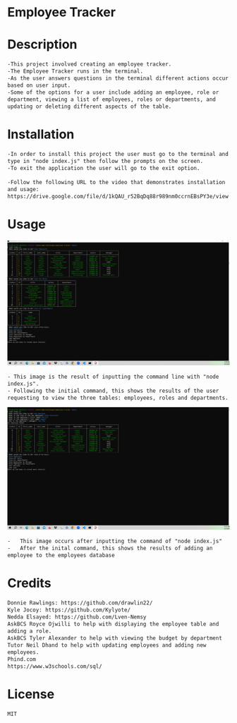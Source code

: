 # Employee Tracker

# Description
    -This project involved creating an employee tracker.
    -The Employee Tracker runs in the terminal.
    -As the user answers questions in the terminal different actions occur based on user input.
    -Some of the options for a user include adding an employee, role or department, viewing a list of employees, roles or departments, and updating or deleting different aspects of the table.
       
    
# Installation
    -In order to install this project the user must go to the terminal and type in "node index.js" then follow the prompts on the screen.
    -To exit the application the user will go to the exit option.

    -Follow the following URL to the video that demonstrates installation and usage: https://drive.google.com/file/d/1kQAU_r52BqDq88r989nm0ccrnEBsPY3e/view
        
    
# Usage
    

<img src="./images/command-line-view-tables.png" alt="Command line view of viewing the three tables: employees, roles and departments" width="600px" />
   
    - This image is the result of inputting the command line with "node index.js".
    - Following the initial command, this shows the results of the user requesting to view the three tables: employees, roles and departments.

<img src="./images/command-line-add-employee.png" alt="Command line view of adding an employee and the results of the table" width="600px" />   
    
    -   This image occurs after inputting the command of "node index.js"
    -   After the inital command, this shows the results of adding an employee to the employees database 

# Credits
    Donnie Rawlings: https://github.com/drawlin22/
    Kyle Jocoy: https://github.com/Kylyote/
    Nedda Elsayed: https://github.com/Lven-Nemsy
    AskBCS Royce Ojwilli to help with displaying the employee table and adding a role.
    AskBCS Tyler Alexander to help with viewing the budget by department
    Tutor Neil Dhand to help with updating employees and adding new employees.
    Phind.com
    https://www.w3schools.com/sql/

      
# License
    MIT

